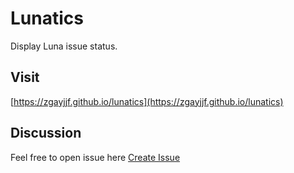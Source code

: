# Lunatics

Display Luna issue status.

## Visit
[https://zgayjjf.github.io/lunatics](https://zgayjjf.github.io/lunatics)


## Discussion
Feel free to open issue here [Create Issue](https://github.com/zgayjjf/lunatics/issues/new)